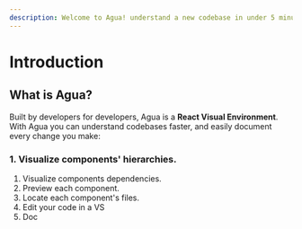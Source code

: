 ```yaml
---
description: Welcome to Agua! understand a new codebase in under 5 minutes.
---
```


# Introduction

## What is Agua?

Built by developers for developers, Agua is a **React Visual Environment**.\
With Agua you can understand codebases faster, and easily document every change you make:



### 1.  Visualize components' hierarchies.

1. Visualize components dependencies.
2. Preview each component.
3. Locate each component's files.
4. Edit your code in a VS
5. Doc
